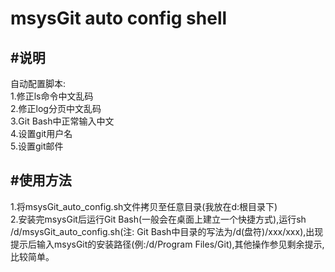 msysGit auto config shell
=========================

#说明
-----   
自动配置脚本:  
1.修正ls命令中文乱码  
2.修正log分页中文乱码  
3.Git Bash中正常输入中文  
4.设置git用户名  
5.设置git邮件   
  
#使用方法
---------    
1.将msysGit_auto_config.sh文件拷贝至任意目录(我放在d:根目录下)  
2.安装完msysGit后运行Git Bash(一般会在桌面上建立一个快捷方式),运行sh /d/msysGit_auto_config.sh(注: Git Bash中目录的写法为/d(盘符)/xxx/xxx),出现提示后输入msysGit的安装路径(例:/d/Program Files/Git),其他操作参见剩余提示,比较简单。